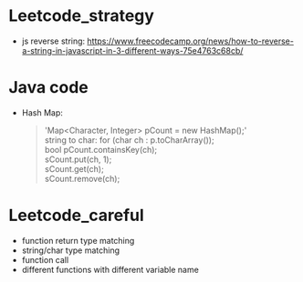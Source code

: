 # Leetcode_strategy
- js reverse string: https://www.freecodecamp.org/news/how-to-reverse-a-string-in-javascript-in-3-different-ways-75e4763c68cb/

# Java code 
- Hash Map:
  > 'Map<Character, Integer> pCount = new HashMap();'        
  > string to char: for (char ch : p.toCharArray());      
  > bool pCount.containsKey(ch);   
  > sCount.put(ch, 1);      
  > sCount.get(ch);      
  > sCount.remove(ch);     

# Leetcode_careful
- function return type matching
- string/char type matching
- function call
- different functions with different variable name
